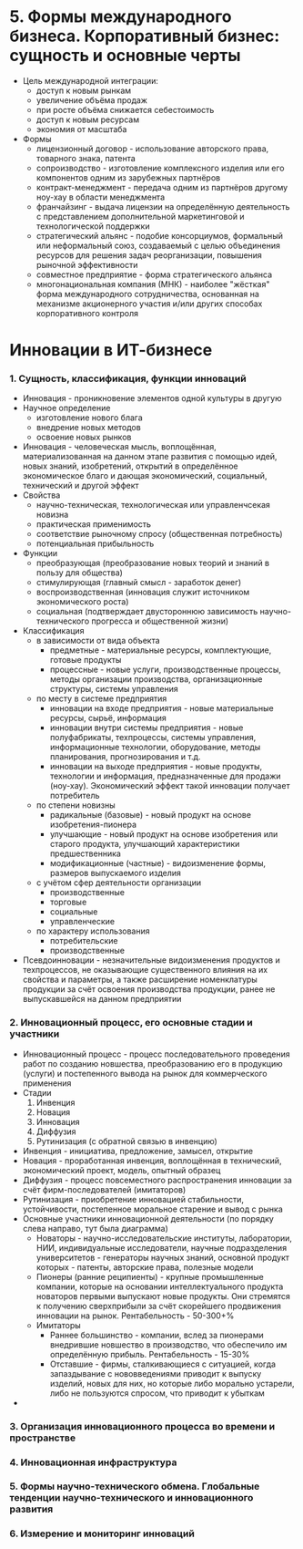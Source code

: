 # 5. Формы международного бизнеса. Корпоративный бизнес: сущность и основные черты
- Цель международной интеграции:
	- доступ к новым рынкам
	- увеличение объёма продаж
	- при росте объёма снижается себестоимость
	- доступ к новым ресурсам
	- экономия от масштаба
- Формы
	- лицензионный договор - использование авторского права, товарного знака, патента
	- сопроизводство - изготовление комплексного изделия или его компонентов одним из зарубежных партнёров
	- контракт-менеджмент - передача одним из партнёров другому ноу-хау в области менеджмента
	- франчайзинг - выдача лицензии на определённую деятельность с представлением дополнительной маркетинговой и технологической поддержки
	- стратегический альянс - подобие консорциумов, формальный или неформальный союз, создаваемый с целью объединения ресурсов для решения задач реорганизации, повышения рыночной эффективности
	- совместное предприятие - форма стратегического альянса
	- многонациональная компания (МНК) - наиболее "жёсткая" форма международного сотрудничества, основанная на механизме акционерного участия и/или других способах корпоративного контроля

# Инновации в ИТ-бизнесе
### 1. Сущность, классификация, функции инноваций
- Инновация - проникновение элементов одной культуры в другую
- Научное определение
	- изготовление нового блага
	- внедрение новых методов
	- освоение новых рынков
- Инновация - человеческая мысль, воплощённая, материализованная на данном этапе развития с помощью идей, новых знаний, изобретений, открытий в определённое экономическое благо и дающая экономический, социальный, технический и другой эффект
- Свойства
	- научно-техническая, технологическая или управленчсекая новизна
	- практическая применимость
	- соответствие рыночному спросу (общественная потребность)
	- потенциальная прибыльность
- Функции
	- преобразующая (преобразование новых теорий и знаний в пользу для общества)
	- стимулирующая (главный смысл - заработок денег)
	- воспроизводственная (инновация служит источником экономического роста)
	- социальная (подтверждает двустороннюю зависимость научно-технического прогресса и общественной жизни)
- Классификация
	- в зависимости от вида объекта
		- предметные - материальные ресурсы, комплектующие, готовые продукты
		- процессные - новые услуги, производственные процессы, методы организации производства, организационные структуры, системы управления
	- по месту в системе предприятия
		- инновации на входе предприятия - новые материальные ресурсы, сырьё, информация
		- инновации внутри системы предприятия - новые полуфабрикаты, техпроцессы, системы управления, информационные технологии, оборудование, методы планирования, прогнозирования и т.д.
		- инновации на выходе предприятия - новые продукты, технологии и информация, предназначенные для продажи (ноу-хау). Экономический эффект такой инновации получает потребитель
	- по степени новизны
		- радикальные (базовые) - новый продукт на основе изобретения-пионера
		- улучшающие - новый продукт на основе изобретения  или старого продукта, улучшающий характеристики предшественника
		- модификационные (частные) - видоизменение формы, размеров выпускаемого изделия
	- с учётом сфер деятельности организации
		- производственные
		- торговые
		- социальные
		- управленческие
	- по характеру использования
		- потребительские
		- производственные
- Псевдоинновации - незначительные видоизменения продуктов и техпроцессов, не оказывающие существенного влияния на их свойства и параметры, а также расширение номенклатуры продукции за счёт освоения производства продукции, ранее не выпускавшейся на данном предприятии
### 2. Инновационный процесс, его основные стадии и участники
- Инновационный процесс - процесс последовательного проведения работ по созданию новшества, преобразованию его в продукцию (услуги) и постепенного вывода на рынок для коммерческого применения
- Стадии
	1. Инвенция
	2. Новация
	3. Инновация
	4. Диффузия
	5. Рутинизация (с обратной связью в инвенцию)
- Инвенция - инициатива, предложение, замысел, открытие
- Новация - проработанная инвенция, воплощённая в технический, экономический проект, модель, опытный образец
- Диффузия - процесс повсеместного распространения инновации за счёт фирм-последователей (имитаторов)
- Рутинизация - приобретение инновацией стабильности, устойчивости, постепенное моральное старение и вывод с рынка
- Основные участники инновационной деятельности (по порядку слева направо, тут была диаграмма)
	- Новаторы - научно-исследовательские институты, лаборатории, НИИ, индивидуальные исследователи, научные подразделения университетов - генераторы научных знаний, основной продукт которых - патенты, авторские права, полезные модели
	- Пионеры (ранние реципиенты) - крупные промышленные компании, которые на основании интеллектуального продукта новаторов первыми выпускают новые продукты. Они стремятся к получению сверхприбыли за счёт скорейшего продвижения инновации на рынок. Рентабельность - 50-300+%
	- Имитаторы
		- Раннее большинство - компании, вслед за пионерами внедрившие новшество в производство, что обеспечило им определённую прибыль. Рентабельность - 15-30%
		- Отставшие - фирмы, сталкивающиеся с ситуацией, когда запаздывание с нововведениями приводит к выпуску изделий, новых для них, но которые либо морально устарели, либо не пользуются спросом, что приводит к убыткам
- 
### 3. Организация инновационного процесса во времени и пространстве
### 4. Инновационная инфраструктура
### 5. Формы научно-технического обмена. Глобальные тенденции научно-технического и инновационного развития
### 6. Измерение и мониторинг инноваций